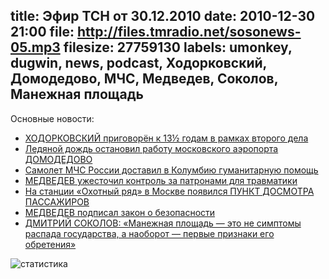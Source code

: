title: Эфир ТСН от 30.12.2010
date: 2010-12-30 21:00
file: http://files.tmradio.net/sosonews-05.mp3
filesize: 27759130
labels: umonkey, dugwin, news, podcast, Ходорковский, Домодедово, МЧС, Медведев, Соколов, Манежная площадь
---
Основные новости:

<ul>
<li><a href="http://echo.msk.ru/news/738203-echo.html">ХОДОРКОВСКИЙ приговорён к 13½ годам в рамках второго дела</a></li>
<li><a href="http://www.rg.ru/2010/12/26/chp-site.html">Ледяной дождь остановил работу московского аэропорта ДОМОДЕДОВО</a></li>
<li><a href="http://www.vesti.ru/doc.html?id=417848&amp;cid=9">Самолет МЧС России доставил в Колумбию гуманитарную помощь</a></li>
<li><a href="http://www.rian.ru/society/20101228/314602965.html">МЕДВЕДЕВ ужесточил контроль за патронами для травматики</a></li>
<li><a href="http://news2.ru/story/287264/">На станции «Охотный ряд» в Москве появился ПУНКТ ДОСМОТРА ПАССАЖИРОВ</a></li>
<li><a href="http://www.interfax.ru/news.asp?id=171325">МЕДВЕДЕВ подписал закон о безопасности</a></li>
<li><a href="http://vz.ru/columns/2010/12/27/457872.html">ДМИТРИЙ СОКОЛОВ: «Манежная площадь — это не симптомы распада государства, а наоборот — первые признаки его обретения»</a></li>
</ul>

![статистика](http://files.tmradio.net/audio/sosonews/sosonews-05.png)
